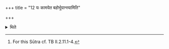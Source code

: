 +++
title = "12 यः कामयेत बहोर्भूयान्स्यामिति"

+++

<details><summary>थिते</summary>

12. (The sacrificer) who would desire, “May I become better than the good," should use the Daśahotr̥ (Formula);... who would desire, “May a heroic son be born of me he the Caturhotr̥(-formula); who would desire, “May I be possessor of cattle" he the Pañcahotr̥ (formula); who would desire, “May the seasons be arranged for me,” he the Śaḍhotr̥ (-formula); who would desire, “May I be a drinker of Soma, performer of a Soma-sacrifice, may a drinker of Soma, performer of a Soma sacrifice be born to me," he the Saptahotr̥ (-formula).[^1]   

[^1]: For this Sūtra cf. TB II.2.11.1-4. 
</details>
